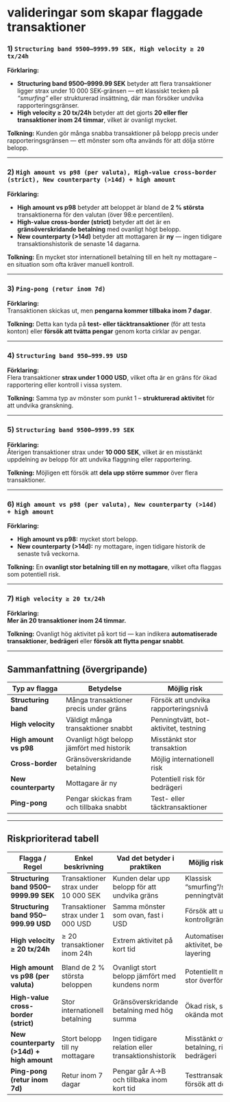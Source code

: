 # valideringar som skapar flaggade transaktioner
 
### 1) `Structuring band 9500–9999.99 SEK, High velocity ≥ 20 tx/24h`

**Förklaring:**
- **Structuring band 9500–9999.99 SEK** betyder att flera transaktioner ligger strax under 10 000 SEK-gränsen — ett klassiskt tecken på *“smurfing”* eller strukturerad insättning, där man försöker undvika rapporteringsgränser.  
- **High velocity ≥ 20 tx/24h** betyder att det gjorts **20 eller fler transaktioner inom 24 timmar**, vilket är ovanligt mycket.

**Tolkning:** Kunden gör många snabba transaktioner på belopp precis under rapporteringsgränsen — ett mönster som ofta används för att dölja större belopp.

---

### 2) `High amount vs p98 (per valuta), High-value cross-border (strict), New counterparty (>14d) + high amount`

**Förklaring:**
- **High amount vs p98** betyder att beloppet är bland de **2 % största** transaktionerna för den valutan (över 98:e percentilen).  
- **High-value cross-border (strict)** betyder att det är en **gränsöverskridande betalning** med ovanligt högt belopp.  
- **New counterparty (>14d)** betyder att mottagaren är **ny** — ingen tidigare transaktionshistorik de senaste 14 dagarna.

**Tolkning:** En mycket stor internationell betalning till en helt ny mottagare – en situation som ofta kräver manuell kontroll.

---

### 3) `Ping-pong (retur inom 7d)`

**Förklaring:**  
Transaktionen skickas ut, men **pengarna kommer tillbaka inom 7 dagar**.

**Tolkning:** Detta kan tyda på **test- eller täcktransaktioner** (för att testa konton) eller **försök att tvätta pengar** genom korta cirklar av pengar.

---

### 4) `Structuring band 950–999.99 USD`

**Förklaring:**  
Flera transaktioner **strax under 1 000 USD**, vilket ofta är en gräns för ökad rapportering eller kontroll i vissa system.

**Tolkning:** Samma typ av mönster som punkt 1 – **strukturerad aktivitet** för att undvika granskning.

---

### 5) `Structuring band 9500–9999.99 SEK`

**Förklaring:**  
Återigen transaktioner strax under **10 000 SEK**, vilket är en misstänkt uppdelning av belopp för att undvika flaggning eller rapportering.

**Tolkning:** Möjligen ett försök att **dela upp större summor** över flera transaktioner.

---

### 6) `High amount vs p98 (per valuta), New counterparty (>14d) + high amount`

**Förklaring:**  
- **High amount vs p98:** mycket stort belopp.  
- **New counterparty (>14d):** ny mottagare, ingen tidigare historik de senaste två veckorna.

**Tolkning:** En **ovanligt stor betalning till en ny mottagare**, vilket ofta flaggas som potentiell risk.

---

### 7) `High velocity ≥ 20 tx/24h`

**Förklaring:**  
**Mer än 20 transaktioner inom 24 timmar.**

**Tolkning:** Ovanligt hög aktivitet på kort tid — kan indikera **automatiserade transaktioner**, **bedrägeri** eller **försök att flytta pengar snabbt**.

---

## Sammanfattning (övergripande)

| Typ av flagga          | Betydelse                                   | Möjlig risk |
|------------------------|---------------------------------------------|-------------|
| **Structuring band**   | Många transaktioner precis under gräns      | Försök att undvika rapporteringsnivå |
| **High velocity**      | Väldigt många transaktioner snabbt          | Penningtvätt, bot-aktivitet, testning |
| **High amount vs p98** | Ovanligt högt belopp jämfört med historik   | Misstänkt stor transaktion |
| **Cross-border**       | Gränsöverskridande betalning                | Möjlig internationell risk |
| **New counterparty**   | Mottagare är ny                             | Potentiell risk för bedrägeri |
| **Ping-pong**          | Pengar skickas fram och tillbaka snabbt     | Test- eller täcktransaktioner |

---

## Riskprioriterad tabell

| Flagga / Regel                         | Enkel beskrivning                            | Vad det betyder i praktiken                                | Möjlig risk / tolkning                                  | **Risknivå** |
|----------------------------------------|----------------------------------------------|------------------------------------------------------------|---------------------------------------------------------|:-----------:|
| **Structuring band 9500–9999.99 SEK**  | Transaktioner strax under 10 000 SEK         | Kunden delar upp belopp för att undvika gräns              | Klassisk “smurfing”/strukturerad penningtvätt           | 🔴 **Hög** |
| **Structuring band 950–999.99 USD**    | Transaktioner strax under 1 000 USD          | Samma mönster som ovan, fast i USD                         | Försök att undvika kontrollgräns                        | 🔴 **Hög** |
| **High velocity ≥ 20 tx/24h**          | ≥ 20 transaktioner inom 24h                  | Extrem aktivitet på kort tid                               | Automatiserad aktivitet, bedrägeri, layering            | 🟠 **Medel–Hög** |
| **High amount vs p98 (per valuta)**    | Bland de 2 % största beloppen                | Ovanligt stort belopp jämfört med kundens norm             | Potentiellt misstänkt stor överföring                   | 🟠 **Medel–Hög** |
| **High-value cross-border (strict)**   | Stor internationell betalning                 | Gränsöverskridande betalning med hög summa                 | Ökad risk, särskilt vid okända mottagare                | 🔴 **Hög** |
| **New counterparty (>14d) + high amount** | Stort belopp till ny mottagare             | Ingen tidigare relation eller transaktionshistorik         | Misstänkt ovanlig betalning, risk för bedrägeri         | 🟠 **Medel–Hög** |
| **Ping-pong (retur inom 7d)**          | Retur inom 7 dagar                           | Pengar går A→B och tillbaka inom kort tid                  | Testtransaktioner eller försök att dölja spår           | 🔴 **Hög** |
